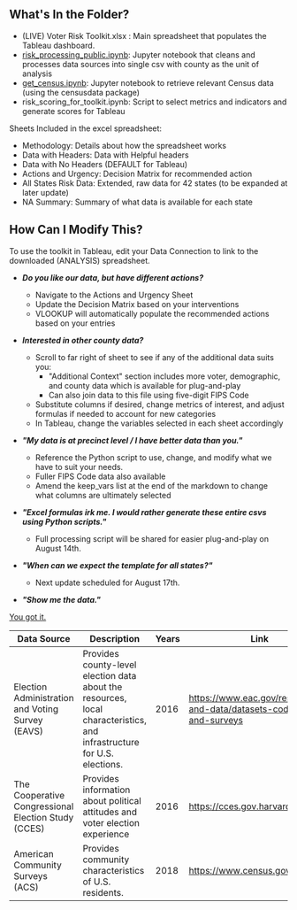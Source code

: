 ## What's In the Folder?
* (LIVE) Voter Risk Toolkit.xlsx : Main spreadsheet that populates the Tableau dashboard.
* [risk_processing_public.ipynb](risk_processing_public.ipynb): Jupyter notebook that cleans and processes data sources into single csv with county as the unit of analysis
* [get_census.ipynb](get_census.ipynb): Jupyter notebook to retrieve relevant Census data (using the censusdata package)
* risk_scoring_for_toolkit.ipynb: Script to select metrics and indicators and generate scores for Tableau

Sheets Included in the excel spreadsheet:

* Methodology: Details about how the spreadsheet works
* Data with Headers: Data with Helpful headers
* Data with No Headers (DEFAULT for Tableau)
* Actions and Urgency: Decision Matrix for recommended action
* All States Risk Data: Extended, raw data for 42 states (to be expanded at later update)
* NA Summary: Summary of what data is available for each state


## How Can I Modify This?
To use the toolkit in Tableau, edit your Data Connection to link to the downloaded (ANALYSIS) spreadsheet.

* ***Do you like our data, but have different actions?***
  * Navigate to  the Actions and Urgency Sheet
  * Update the Decision Matrix based on your interventions 
  * VLOOKUP will automatically populate the  recommended actions based on your entries

* ***Interested in other county data?***
  * Scroll to far right of sheet to see if any of the additional data suits you:
    * "Additional Context" section includes more voter, demographic, and county data which is available for plug-and-play
    * Can also join data to this file using five-digit FIPS Code
  * Substitute columns if desired, change metrics of interest, and adjust formulas if needed to account for new categories
  * In Tableau, change the variables selected in each sheet accordingly

* ***"My data is at precinct level  /  I have better data than you."***
  * Reference the Python script to use, change, and modify what we have to suit your needs. 
  * Fuller FIPS Code data also available
  * Amend the keep_vars list at the end of the markdown to change what columns are ultimately selected
  

* ***"Excel formulas irk me. I would rather generate these entire csvs using Python scripts."***
  * Full processing script will be shared for easier plug-and-play on August 14th.

* ***"When can we expect the template for  all states?"***
  * Next update scheduled for August 17th.
  
* ***"Show me the data."***

[You got it.](https://dssg.github.io/voter-protection/toolkit.html)


| Data Source | Description | Years | Link
| --- | --- | --- | --- |
| Election Administration and Voting Survey (EAVS) | Provides county-level election data about the resources, local characteristics, and infrastructure for U.S. elections. | 2016 | https://www.eac.gov/research-and-data/datasets-codebooks-and-surveys |
| The Cooperative Congressional Election Study (CCES) | Provides information about political attitudes and voter election experience | 2016 | https://cces.gov.harvard.edu/data 
| American Community Surveys (ACS) | Provides community characteristics of U.S. residents. | 2018 |  https://www.census.gov/
